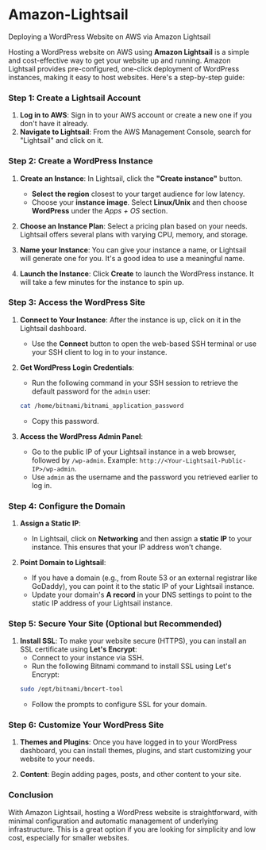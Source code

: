 # Amazon-Lightsail
Deploying a WordPress Website on AWS via Amazon Lightsail

Hosting a WordPress website on AWS using **Amazon Lightsail** is a simple and cost-effective way to get your website up and running. Amazon Lightsail provides pre-configured, one-click deployment of WordPress instances, making it easy to host websites. Here's a step-by-step guide:

### Step 1: Create a Lightsail Account
1. **Log in to AWS**: Sign in to your AWS account or create a new one if you don't have it already.
2. **Navigate to Lightsail**: From the AWS Management Console, search for "Lightsail" and click on it.

### Step 2: Create a WordPress Instance
1. **Create an Instance**: In Lightsail, click the **"Create instance"** button.
   - **Select the region** closest to your target audience for low latency.
   - Choose your **instance image**. Select **Linux/Unix** and then choose **WordPress** under the *Apps + OS* section.
   
2. **Choose an Instance Plan**: Select a pricing plan based on your needs. Lightsail offers several plans with varying CPU, memory, and storage.
   
3. **Name your Instance**: You can give your instance a name, or Lightsail will generate one for you. It's a good idea to use a meaningful name.

4. **Launch the Instance**: Click **Create** to launch the WordPress instance. It will take a few minutes for the instance to spin up.

### Step 3: Access the WordPress Site
1. **Connect to Your Instance**: After the instance is up, click on it in the Lightsail dashboard.
   - Use the **Connect** button to open the web-based SSH terminal or use your SSH client to log in to your instance.

2. **Get WordPress Login Credentials**:
   - Run the following command in your SSH session to retrieve the default password for the `admin` user:
   ```bash
   cat /home/bitnami/bitnami_application_password
   ```
   - Copy this password.

3. **Access the WordPress Admin Panel**:
   - Go to the public IP of your Lightsail instance in a web browser, followed by `/wp-admin`. Example: `http://<Your-Lightsail-Public-IP>/wp-admin`.
   - Use `admin` as the username and the password you retrieved earlier to log in.

### Step 4: Configure the Domain
1. **Assign a Static IP**:
   - In Lightsail, click on **Networking** and then assign a **static IP** to your instance. This ensures that your IP address won’t change.
   
2. **Point Domain to Lightsail**:
   - If you have a domain (e.g., from Route 53 or an external registrar like GoDaddy), you can point it to the static IP of your Lightsail instance.
   - Update your domain's **A record** in your DNS settings to point to the static IP address of your Lightsail instance.

### Step 5: Secure Your Site (Optional but Recommended)
1. **Install SSL**: To make your website secure (HTTPS), you can install an SSL certificate using **Let's Encrypt**:
   - Connect to your instance via SSH.
   - Run the following Bitnami command to install SSL using Let's Encrypt:
   ```bash
   sudo /opt/bitnami/bncert-tool
   ```
   - Follow the prompts to configure SSL for your domain.

### Step 6: Customize Your WordPress Site
1. **Themes and Plugins**: Once you have logged in to your WordPress dashboard, you can install themes, plugins, and start customizing your website to your needs.

2. **Content**: Begin adding pages, posts, and other content to your site.

### Conclusion
With Amazon Lightsail, hosting a WordPress website is straightforward, with minimal configuration and automatic management of underlying infrastructure. This is a great option if you are looking for simplicity and low cost, especially for smaller websites.
